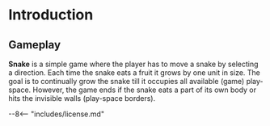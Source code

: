 # Introduction

## Gameplay

**Snake** is a simple game where the player has to move a snake by selecting a direction. Each time the snake eats a fruit it grows by one unit in size. The goal is to continually grow the snake till it occupies all available (game) play-space. However, the game ends if the snake eats a part of its own body or hits the invisible walls (play-space borders).

--8<-- "includes/license.md"
